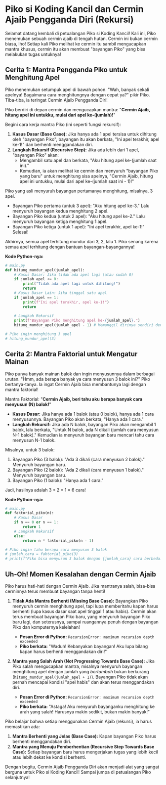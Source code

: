 # Piko si Koding Kancil dan Cermin Ajaib Pengganda Diri (Rekursi)

Selamat datang kembali di petualangan Piko si Koding Kancil! Kali ini, Piko menemukan sebuah cermin ajaib di tengah hutan. Cermin ini bukan cermin biasa, lho! Setiap kali Piko melihat ke cermin itu sambil mengucapkan mantra khusus, cermin itu akan membuat "bayangan Piko" yang bisa melakukan tugas untuknya!

## Cerita 1: Mantra Pengganda Piko untuk Menghitung Apel

Piko menemukan setumpuk apel di bawah pohon. "Wah, banyak sekali apelnya! Bagaimana cara menghitungnya dengan cepat ya?" pikir Piko. Tiba-tiba, ia teringat Cermin Ajaib Pengganda Diri!

Piko berdiri di depan cermin dan mengucapkan mantra: "**Cermin Ajaib, hitung apel ini untukku, mulai dari apel ke-(jumlah)!**"

Begini cara kerja mantra Piko (ini seperti fungsi rekursif):

1.  **Kasus Dasar (Base Case):** Jika hanya ada 1 apel tersisa untuk dihitung oleh "bayangan Piko", bayangan itu akan berkata, "Ini apel terakhir, apel ke-1!" dan berhenti menggandakan diri.
2.  **Langkah Rekursif (Recursive Step):** Jika ada lebih dari 1 apel, "bayangan Piko" akan:
    *   Mengambil satu apel dan berkata, "Aku hitung apel ke-(jumlah saat ini)."
    *   Kemudian, ia akan melihat ke cermin dan menyuruh "bayangan Piko yang baru" untuk menghitung sisa apelnya, "Cermin Ajaib, hitung apel ini untukku, mulai dari apel ke-(jumlah saat ini - 1)!"

Piko yang asli menyuruh bayangan pertamanya menghitung, misalnya, 3 apel.
*   Bayangan Piko pertama (untuk 3 apel): "Aku hitung apel ke-3." Lalu menyuruh bayangan kedua menghitung 2 apel.
*   Bayangan Piko kedua (untuk 2 apel): "Aku hitung apel ke-2." Lalu menyuruh bayangan ketiga menghitung 1 apel.
*   Bayangan Piko ketiga (untuk 1 apel): "Ini apel terakhir, apel ke-1!" Selesai!

Akhirnya, semua apel terhitung mundur dari 3, 2, lalu 1. Piko senang karena semua apel terhitung dengan bantuan bayangan-bayangannya!

**Kode Python-nya:**

```python
# main.py
def hitung_mundur_apel(jumlah_apel):
    # Kasus Dasar: Jika tidak ada apel lagi (atau sudah 0)
    if jumlah_apel <= 0:
        print("Tidak ada apel lagi untuk dihitung!")
        return
    # Kasus Dasar Lain: Jika tinggal satu apel
    if jumlah_apel == 1:
        print(f"Ini apel terakhir, apel ke-1!")
        return
    
    # Langkah Rekursif
    print(f"Bayangan Piko menghitung apel ke-{jumlah_apel}.")
    hitung_mundur_apel(jumlah_apel - 1) # Memanggil dirinya sendiri dengan jumlah lebih kecil

# Piko ingin menghitung 3 apel
# hitung_mundur_apel(3) 
```

## Cerita 2: Mantra Faktorial untuk Mengatur Mainan

Piko punya banyak mainan balok dan ingin menyusunnya dalam berbagai urutan. "Hmm, ada berapa banyak ya cara menyusun 3 balok ini?" Piko bertanya-tanya. Ia ingat Cermin Ajaib bisa membantunya lagi dengan mantra faktorial!

Mantra Faktorial: "**Cermin Ajaib, beri tahu aku berapa banyak cara menyusun (N) balok!**"

*   **Kasus Dasar:** Jika hanya ada 1 balok (atau 0 balok), hanya ada 1 cara menyusunnya. Bayangan Piko akan berkata, "Hanya ada 1 cara."
*   **Langkah Rekursif:** Jika ada N balok, bayangan Piko akan mengambil 1 balok, lalu berkata, "Untuk N balok, ada N dikali (jumlah cara menyusun N-1 balok)." Kemudian ia menyuruh bayangan baru mencari tahu cara menyusun N-1 balok.

Misalnya, untuk 3 balok:
1.  Bayangan Piko (3 balok): "Ada 3 dikali (cara menyusun 2 balok)." Menyuruh bayangan baru.
2.  Bayangan Piko (2 balok): "Ada 2 dikali (cara menyusun 1 balok)." Menyuruh bayangan baru.
3.  Bayangan Piko (1 balok): "Hanya ada 1 cara."

Jadi, hasilnya adalah 3 * 2 * 1 = 6 cara!

**Kode Python-nya:**

```python
# main.py
def faktorial_piko(n):
    # Kasus Dasar
    if n == 0 or n == 1:
        return 1
    # Langkah Rekursif
    else:
        return n * faktorial_piko(n - 1)

# Piko ingin tahu berapa cara menyusun 3 balok
# jumlah_cara = faktorial_piko(3)
# print(f"Piko bisa menyusun 3 balok dengan {jumlah_cara} cara berbeda!")
```

## Uh-Oh! Momen Kesalahan dengan Cermin Ajaib

Piko harus hati-hati dengan Cermin Ajaib. Jika mantranya salah, bisa-bisa cerminnya terus membuat bayangan tanpa henti!

1.  **Tidak Ada Mantra Berhenti (Missing Base Case):**
    Bayangkan Piko menyuruh cermin menghitung apel, tapi lupa memberitahu kapan harus berhenti (lupa kasus dasar saat apel tinggal 1 atau habis). Cermin akan terus membuat bayangan Piko baru, yang menyuruh bayangan Piko baru lagi, dan seterusnya, sampai ruangannya penuh dengan bayangan Piko dan komputernya kelelahan!
    *   **Pesan Error di Python:** `RecursionError: maximum recursion depth exceeded`
    *   **Piko berkata:** "Waduh! Kebanyakan bayangan! Aku lupa bilang kapan harus berhenti menggandakan diri!"

2.  **Mantra yang Salah Arah (Not Progressing Towards Base Case):**
    Jika Piko salah mengucapkan mantra, misalnya menyuruh bayangan menghitung apel dengan jumlah yang *bertambah* bukan berkurang (`hitung_mundur_apel(jumlah_apel + 1)`). Bayangan Piko tidak akan pernah mencapai kondisi "apel habis" dan akan terus menggandakan diri.
    *   **Pesan Error di Python:** `RecursionError: maximum recursion depth exceeded`
    *   **Piko berkata:** "Astaga! Aku menyuruh bayanganku menghitung ke arah yang salah! Harusnya makin sedikit, bukan makin banyak!"

Piko belajar bahwa setiap menggunakan Cermin Ajaib (rekursi), ia harus memastikan ada:
1.  **Mantra Berhenti yang Jelas (Base Case):** Kapan bayangan Piko harus berhenti menggandakan diri.
2.  **Mantra yang Menuju Pemberhentian (Recursive Step Towards Base Case):** Setiap bayangan baru harus mengerjakan tugas yang lebih kecil atau lebih dekat ke kondisi berhenti.

Dengan begitu, Cermin Ajaib Pengganda Diri akan menjadi alat yang sangat berguna untuk Piko si Koding Kancil! Sampai jumpa di petualangan Piko selanjutnya!
